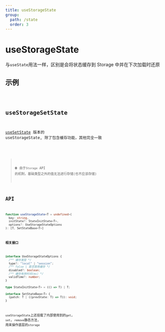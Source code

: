 ```yaml
---
title: useStorageState
group:
  path: /state
  order: 3
---
```


# useStorageState

与`useState`用法一样，区别是会将状态缓存到 Storage 中并在下次加载时还原

## 示例

<code src="./useStorageState.demo.tsx" />

## useStorageSetState

[useSetState](/hooks/state/use-set-state) 版本的 useStorageState, 除了包含缓存功能，其他完全一致

<code src="./useStorageSetState.demo.tsx" />

> ⛔ 由于`Storage` API 的机制，基础类型之外的值无法进行存储(也不应该存储)

## API

```ts
function useStorageState<T = undefined>(
  key: string,
  initState?: StateInitState<T>,
  options?: UseStorageStateOptions
): [T, SetStateBase<T>]
```

**相关接口**

```ts
interface UseStorageStateOptions {
  /** 缓存类型 */
  type?: "local" | "session";
  /** false | 是否禁用缓存 */
  disabled?: boolean;
  /** 缓存有效时间(ms) */
  validTime?: number;
}

type StateInitState<T> = (() => T) | T;

interface SetStateBase<T> {
  (patch: T | ((prevState: T) => T)): void;
}
```

`useStorageState`上还挂载了内部使用到的`get`, `set`, `remove`静态方法, 用来操作底层的`storage`
